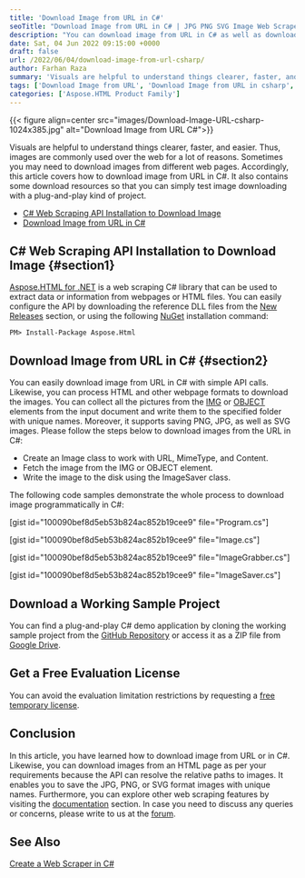 ```yaml
---
title: 'Download Image from URL in C#'
seoTitle: "Download Image from URL in C# | JPG PNG SVG Image Web Scraper C#"
description: "You can download image from URL in C# as well as download images from an HTML document saved on the disk. Scraping with Image or Web Scraper in .NET."
date: Sat, 04 Jun 2022 09:15:00 +0000
draft: false
url: /2022/06/04/download-image-from-url-csharp/
author: Farhan Raza
summary: 'Visuals are helpful to understand things clearer, faster, and easier. Thus, images are commonly used over the web for a lot of reasons. Sometimes you may need to download images from different web pages. Accordingly, this article covers **how to download image from URL in C#**. It also contains some download resources so that you can simply test image downloading with a plug-and-play kind of project.'
tags: ['Download Image from URL', 'Download Image from URL in csharp', 'Download Images from web', 'Save Images from URL', 'Save Images from Web', 'csharp download image']
categories: ['Aspose.HTML Product Family']
---
```




{{< figure align=center src="images/Download-Image-URL-csharp-1024x385.jpg" alt="Download Image from URL C#">}}


Visuals are helpful to understand things clearer, faster, and easier. Thus, images are commonly used over the web for a lot of reasons. Sometimes you may need to download images from different web pages. Accordingly, this article covers how to download image from URL in C#. It also contains some download resources so that you can simply test image downloading with a plug-and-play kind of project.

*   [C# Web Scraping API Installation to Download Image][1]
*   [Download Image from URL in C#][2]

## C# Web Scraping API Installation to Download Image {#section1}

[Aspose.HTML for .NET][3] is a web scraping C# library that can be used to extract data or information from webpages or HTML files. You can easily configure the API by downloading the reference DLL files from the [New Releases][4] section, or using the following [NuGet][5] installation command:

```
PM> Install-Package Aspose.Html
```

## Download Image from URL in C# {#section2}

You can easily download image from URL in C# with simple API calls. Likewise, you can process HTML and other webpage formats to download the images. You can collect all the pictures from the [IMG][6] or [OBJECT][7] elements from the input document and write them to the specified folder with unique names. Moreover, it supports saving PNG, JPG, as well as SVG images. Please follow the steps below to download images from the URL in C#:

*   Create an Image class to work with URL, MimeType, and Content.
*   Fetch the image from the IMG or OBJECT element.
*   Write the image to the disk using the ImageSaver class.

The following code samples demonstrate the whole process to download image programmatically in C#:

\[gist id="100090bef8d5eb53b824ac852b19cee9" file="Program.cs"\]

\[gist id="100090bef8d5eb53b824ac852b19cee9" file="Image.cs"\]

\[gist id="100090bef8d5eb53b824ac852b19cee9" file="ImageGrabber.cs"\]

\[gist id="100090bef8d5eb53b824ac852b19cee9" file="ImageSaver.cs"\]

## Download a Working Sample Project

You can find a plug-and-play C# demo application by cloning the working sample project from the [GitHub Repository][8] or access it as a ZIP file from [Google Drive][9].

## Get a Free Evaluation License

You can avoid the evaluation limitation restrictions by requesting a [free temporary license][10].

## Conclusion

In this article, you have learned how to download image from URL or in C#. Likewise, you can download images from an HTML page as per your requirements because the API can resolve the relative paths to images. It enables you to save the JPG, PNG, or SVG format images with unique names. Furthermore, you can explore other web scraping features by visiting the [documentation][11] section. In case you need to discuss any queries or concerns, please write to us at the [forum][12].

## See Also

[Create a Web Scraper in C#][13]


[1]: #section1
[2]: #section2
[3]: https://products.aspose.com/html/net/
[4]: https://downloads.aspose.com/html/net
[5]: https://www.nuget.org/packages/Aspose.Html/
[6]: https://www.w3schools.com/tags/tag_img.asp
[7]: https://www.w3schools.com/tags/tag_object.asp
[8]: https://github.com/farhan-raza/Download-Image-from-URL-csharp
[9]: https://drive.google.com/file/d/1N7ZZgrHeNRAXINtrR6XRkkYiqaGVztjR/view?usp=sharing
[10]: https://purchase.aspose.com/temporary-license
[11]: https://docs.aspose.com/html/net/
[12]: https://forum.aspose.com/c/html
[13]: https://blog.aspose.com/2022/05/25/web-scraping-csharp/





